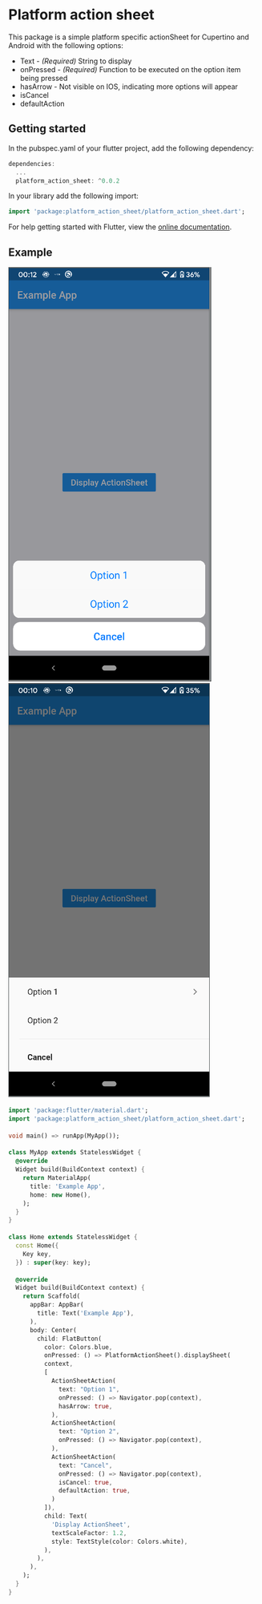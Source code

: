 # Platform action sheet

This package is a simple platform specific actionSheet for Cupertino and Android with the following options:
- Text - *(Required)* String to display
- onPressed - *(Required)* Function to be executed on the option item being pressed
- hasArrow - Not visible on IOS, indicating more options will appear
- isCancel
- defaultAction


## Getting started
In the pubspec.yaml of your flutter project, add the following dependency:

```dart
dependencies:
  ...
  platform_action_sheet: ^0.0.2
```
In your library add the following import:
```dart
import 'package:platform_action_sheet/platform_action_sheet.dart';
```
For help getting started with Flutter, view the [online documentation](https://flutter.io/).

## Example
![](https://github.com/Amazing-Aidan/platform_action_sheet/blob/master/art/ios.png?raw=true)![](https://github.com/Amazing-Aidan/platform_action_sheet/blob/master/art/android.png?raw=true)


```dart
import 'package:flutter/material.dart';
import 'package:platform_action_sheet/platform_action_sheet.dart';

void main() => runApp(MyApp());

class MyApp extends StatelessWidget {
  @override
  Widget build(BuildContext context) {
    return MaterialApp(
      title: 'Example App',
      home: new Home(),
    );
  }
}

class Home extends StatelessWidget {
  const Home({
    Key key,
  }) : super(key: key);

  @override
  Widget build(BuildContext context) {
    return Scaffold(
      appBar: AppBar(
        title: Text('Example App'),
      ),
      body: Center(
        child: FlatButton(
          color: Colors.blue,
          onPressed: () => PlatformActionSheet().displaySheet(
          context, 
          [
            ActionSheetAction(
              text: "Option 1",
              onPressed: () => Navigator.pop(context),
              hasArrow: true,
            ),
            ActionSheetAction(
              text: "Option 2",
              onPressed: () => Navigator.pop(context),
            ),
            ActionSheetAction(
              text: "Cancel",
              onPressed: () => Navigator.pop(context),
              isCancel: true,
              defaultAction: true,
            )
          ]),
          child: Text(
            'Display ActionSheet',
            textScaleFactor: 1.2,
            style: TextStyle(color: Colors.white),
          ),
        ),
      ),
    );
  }
}
```